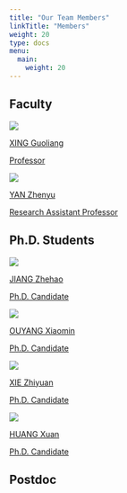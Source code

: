 ```yaml
---
title: "Our Team Members"
linkTitle: "Members"
weight: 20
type: docs
menu:
  main:
    weight: 20
---
```


## Faculty
<div class="members-block">
  <!-- ============== A block of a member ================= -->
  <a href="faculty/xing-guoliang">
    <div class="single-member wk-desk-4 wk-ipadp-4 wk-mobile-12 wk-tab-12">
      <div class="team-member-image">
        <img src="/images/members/XING-Guoliang.jpg">
      </div>
      <p class="name">
        XING Guoliang
      </p>
      <p class="position">
        Professor
      </p>
    </div>
  </a>
  <!-- ==================================================== -->
  <!-- ============== A block of a member ================= -->
  <a href="faculty/yan-zhenyu">
    <div class="single-member wk-desk-4 wk-ipadp-4 wk-mobile-12 wk-tab-12">
      <div class="team-member-image">
        <img src="/images/members/YAN-Zhenyu.jpg">
      </div>
      <p class="name">
        YAN Zhenyu
      </p>
      <p class="position">
         Research Assistant Professor
      </p>
    </div>
  </a >
  <!-- ==================================================== -->
</div>

## Ph.D. Students

<div class="members-block">
  <!-- ============== A block of a member ================= -->
  <a href="phd/jiang-zhehao">
    <div class="single-member wk-desk-4 wk-ipadp-4 wk-mobile-12 wk-tab-12">
      <div class="team-member-image">
        <img src="/images/members/JIANG-Zhehao.jpg">
      </div>
      <p class="name">
        JIANG Zhehao
      </p>
      <p class="position">
        Ph.D. Candidate
      </p>
    </div>
  </a>
  <!-- ==================================================== -->
  <!-- ============== A block of a member ================= -->
  <a href="phd/ouyang-xiaomin">
    <div class="single-member wk-desk-4 wk-ipadp-4 wk-mobile-12 wk-tab-12">
      <div class="team-member-image">
        <img src="/images/members/OUYANG-Xiaomin.jpg">
      </div>
      <p class="name">
        OUYANG Xiaomin
      </p>
      <p class="position">
        Ph.D. Candidate
      </p>
    </div>
  </a>
  <!-- ==================================================== -->
  <!-- ============== A block of a member ================= -->
  <a href="">
    <div class="single-member wk-desk-4 wk-ipadp-4 wk-mobile-12 wk-tab-12">
      <div class="team-member-image">
        <img src="/images/members/XIE-Zhiyuan.jpg">
      </div>
      <p class="name">
        XIE Zhiyuan
      </p>
      <p class="position">
        Ph.D. Candidate
      </p>
    </div>
  </a>
  <!-- ==================================================== -->
  <!-- ============== A block of a member ================= -->
  <a href="">
    <div class="single-member wk-desk-4 wk-ipadp-4 wk-mobile-12 wk-tab-12">
      <div class="team-member-image">
        <img src="/images/members/HUANG-Xuan.jpg">
      </div>
      <p class="name">
        HUANG Xuan
      </p>
      <p class="position">
        Ph.D. Candidate
      </p>
    </div>
  </a>
  <!-- ==================================================== -->
</div>


## Postdoc